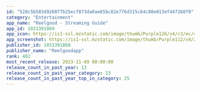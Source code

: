 ```yaml
---
id: "528c5b583d926077b25ecf873da0ae65bc82e776d315c64c80e013ef447268f0"
category: "Entertainment"
app_name: "Reelgood - Streaming Guide"
app_id: 1031391869
app_icon: https://is1-ssl.mzstatic.com/image/thumb/Purple126/v4/c3/ec/4e/c3ec4e16-c1d7-a3e0-b994-1a335571e8a3/AppIcon-1x_U007epad-0-0-85-220-0.png/1024x1024bb.png
app_screenshot: https://is1-ssl.mzstatic.com/image/thumb/Purple112/v4/21/3c/2e/213c2e3f-79f5-6ecb-47aa-494a995e371f/91451bfe-9e1d-45ea-beff-a46dbcdaa12b_1._Streaming_guide_hero_-_6.5.png/1242x2688bb.png
publisher_id: 1031391868
publisher_name: "Reelgoodapp"
rank: 482
most_recent_release: 2023-11-09 00:00:00
release_count_in_past_year: 13
release_count_in_past_year_category: 13
release_count_in_past_year_top_in_category: 25
---
```

